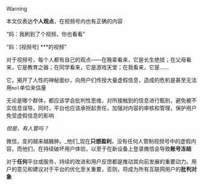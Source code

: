 > [!WARNING]
> 本文仅表达**个人观点**，在视频号内也有正确的内容

“妈：我刷到了个视频，你也看看”

“妈：[视频号] ***的视频”

对于视频号，每个人都有自己的观点——在晚辈看来，它是长生绝技；在父母看来，它是教育之器；在同学看来，它是游戏天堂；在我看来，它是……

它，揭开了人性的神秘面纱，向用户们传授大量虚假信息，造成的危机是甚至无法用`mol`单位来估量

无论是哪个群体，都应该学会批判性思维，对所接触到的信息进行甄别，避免被不实信息误导。同时，平台也应该承担起责任，加强对内容的审核和管理，保护用户免受虚假信息的影响

_但是，有人管吗？_

微信，变的越来越臃肿。_他们_现在**只想盈利**，没有任何人管制视频号中的虚假内容，而他们，在持续破坏用户体验，以至于在新设备上登录微信会导致**账号冻结**

对于**任何**平台或服务，持续的改进和用户反馈都是推动其向前发展的重要动力。用户的意见和建议对于平台的优化至关重要，否则，将成为所有互联网用户的**批判对象**